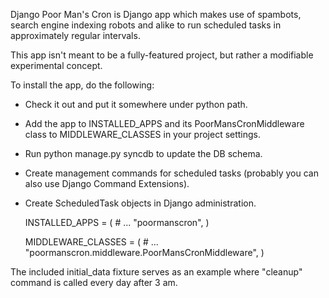 Django Poor Man's Cron is Django app which makes use of spambots, search engine indexing robots and alike to run scheduled tasks in approximately regular intervals.

This app isn't meant to be a fully-featured project, but rather a modifiable experimental concept.

To install the app, do the following:

+ Check it out and put it somewhere under python path.
+ Add the app to INSTALLED_APPS and its PoorMansCronMiddleware class to MIDDLEWARE_CLASSES in your project settings.
+ Run python manage.py syncdb to update the DB schema.
+ Create management commands for scheduled tasks (probably you can also use Django Command Extensions).
+ Create ScheduledTask objects in Django administration.

	INSTALLED_APPS = (
	    # ...
	    "poormanscron",
	    )

	MIDDLEWARE_CLASSES = (
	    # ...
	    "poormanscron.middleware.PoorMansCronMiddleware",
	    )
	    
The included initial_data fixture serves as an example where "cleanup" command is called every day after 3 am.
